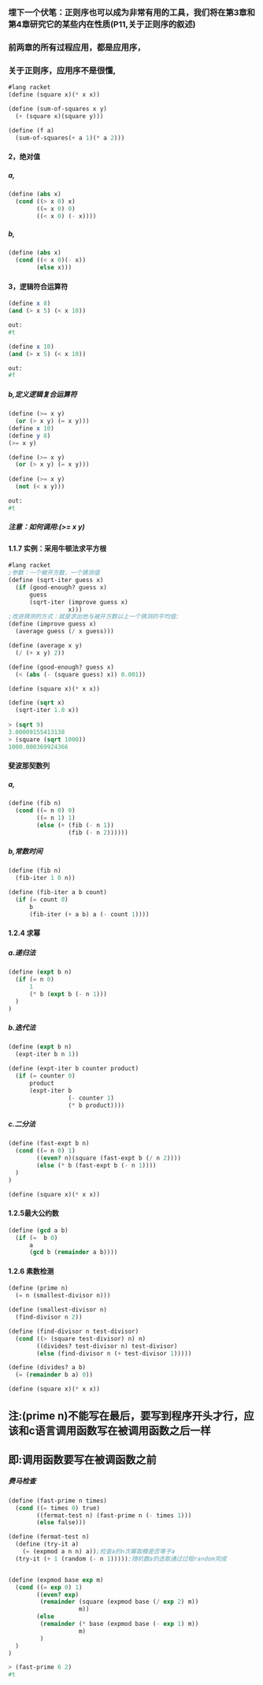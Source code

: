### 埋下一个伏笔：正则序也可以成为非常有用的工具，我们将在第3章和第4章研究它的某些内在性质(P11,关于正则序的叙述)
### 前两章的所有过程应用，都是应用序，
### 关于正则序，应用序不是很懂,
```scheme
#lang racket
(define (square x)(* x x))

(define (sum-of-squares x y)
  (+ (square x)(square y)))

(define (f a)
  (sum-of-squares(+ a 1)(* a 2)))
```

#### 2，绝对值
##### a,
```scheme
(define (abs x)
  (cond ((> x 0) x)
        ((= x 0) 0)
        ((< x 0) (- x))))
```
##### b,
```scheme
(define (abs x)
  (cond ((< x 0)(- x))
        (else x)))
```
#### 3，逻辑符合运算符
```scheme
(define x 8)
(and (> x 5) (< x 10))

out:
#t

(define x 10)
(and (> x 5) (< x 10))

out:
#f
```
##### b,定义逻辑复合运算符
```scheme
(define (>= x y)
  (or (> x y) (= x y)))
(define x 10)
(define y 8)
(>= x y)

(define (>= x y)
  (or (> x y) (= x y)))
  
(define (>= x y)
  (not (< x y)))

out:
#t
```
##### 注意：如何调用:(>= x y)


#### 1.1.7 实例：采用牛顿法求平方根
```scheme
#lang racket
;参数：一个被开方数，一个猜测值
(define (sqrt-iter guess x)
  (if (good-enough? guess x)
      guess
      (sqrt-iter (improve guess x)
                 x)))
;改进猜测的方式：就是求出他与被开方数以上一个猜测的平均值:
(define (improve guess x)
  (average guess (/ x guess)))

(define (average x y)
  (/ (+ x y) 2))

(define (good-enough? guess x)
  (< (abs (- (square guess) x)) 0.001))

(define (square x)(* x x))

(define (sqrt x)
  (sqrt-iter 1.0 x))
  
> (sqrt 9)
3.00009155413138
> (square (sqrt 1000))
1000.000369924366
```
#### 斐波那契数列
##### a,
```scheme
(define (fib n)
  (cond ((= n 0) 0)
        ((= n 1) 1)
        (else (+ (fib (- n 1))
                 (fib (- n 2))))))
```
##### b,常数时间
```scheme
(define (fib n)
  (fib-iter 1 0 n))

(define (fib-iter a b count)
  (if (= count 0)
      b
      (fib-iter (+ a b) a (- count 1))))
 ```
      
#### 1.2.4 求幂
##### a.递归法
```scheme
(define (expt b n)
  (if (= n 0)
      1
      (* b (expt b (- n 1)))
  )
)
```
##### b.迭代法
```scheme
(define (expt b n)
  (expt-iter b n 1))

(define (expt-iter b counter product)
  (if (= counter 0)
      product
      (expt-iter b
                 (- counter 1)
                 (* b product))))
```
##### c.二分法   
```scheme
(define (fast-expt b n)
  (cond ((= n 0) 1)
        ((even? n)(square (fast-expt b (/ n 2))))
        (else (* b (fast-expt b (- n 1))))
  )
)

(define (square x)(* x x))
```
#### 1.2.5最大公约数
```scheme
(define (gcd a b)
  (if (=  b 0)
      a
      (gcd b (remainder a b))))
```

#### 1.2.6 素数检测
```scheme
(define (prime n)
  (= n (smallest-divisor n)))

(define (smallest-divisor n)
  (find-divisor n 2))

(define (find-divisor n test-divisor)
  (cond ((> (square test-divisor) n) n)
        ((divides? test-divisor n) test-divisor)
        (else (find-divisor n (+ test-divisor 1)))))

(define (divides? a b)
  (= (remainder b a) 0))

(define (square x)(* x x))
```
## 注:(prime n)不能写在最后，要写到程序开头才行，应该和c语言调用函数写在被调用函数之后一样
## 即:调用函数要写在被调函数之前

##### 费马检查
```scheme
(define (fast-prime n times)
  (cond ((= times 0) true)
        ((fermat-test n) (fast-prime n (- times 1)))
        (else false)))

(define (fermat-test n)
  (define (try-it a)
    (= (expmod a n n) a));检查a的n次幂取模是否等于a
  (try-it (+ 1 (random (- n 1)))));随机数a的选取通过过程random完成


(define (expmod base exp m)
  (cond ((= exp 0) 1)
        ((even? exp)
         (remainder (square (expmod base (/ exp 2) m))
                    m))
        (else
         (remainder (* base (expmod base (- exp 1) m))
                    m)
         )
  )
)

> (fast-prime 6 2)
#t
```
